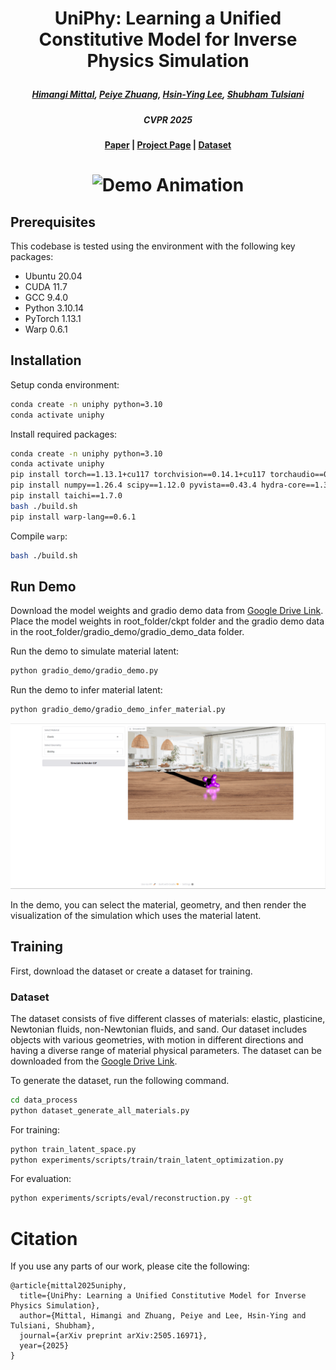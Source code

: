 # <p align="center"> UniPhy: Learning a Unified Constitutive Model for Inverse Physics Simulation </p>


#####  <p align="center"> [Himangi Mittal](https://himangim.github.io/), [Peiye Zhuang](https://payeah.net/), [Hsin-Ying Lee](https://hsinyinglee.com/), [Shubham Tulsiani](https://shubhtuls.github.io/)</p>
##### <p align="center"> CVPR 2025


#### <p align="center">[Paper](https://arxiv.org/pdf/2505.16971) | [Project Page](https://himangim.github.io/UniPhy/) | <a href="https://drive.google.com/drive/folders/1C0FSG7DQ4b9qmu28Hw0ShyTK3PZhBMln?usp=drive_link">Dataset</a> 

# <p align="center"> ![Demo Animation](assets/grid_animation3.gif) </p>

## Prerequisites

This codebase is tested using the environment with the following key packages:

- Ubuntu 20.04
- CUDA 11.7
- GCC 9.4.0
- Python 3.10.14
- PyTorch 1.13.1
- Warp 0.6.1

## Installation

Setup conda environment:

```bash
conda create -n uniphy python=3.10
conda activate uniphy
```

Install required packages:

```bash
conda create -n uniphy python=3.10
conda activate uniphy
pip install torch==1.13.1+cu117 torchvision==0.14.1+cu117 torchaudio==0.13.1 --extra-index-url https://download.pytorch.org/whl/cu117
pip install numpy==1.26.4 scipy==1.12.0 pyvista==0.43.4 hydra-core==1.3.2 trimesh==4.2.0 einops==0.7.0 tqdm==4.66.2 psutil==5.9.8 tensorboard==2.16.2 ipython open3d==0.18.0 scikit-image==0.22.0 gradio
pip install taichi==1.7.0
bash ./build.sh
pip install warp-lang==0.6.1
```

Compile `warp`:

```bash
bash ./build.sh
```

## Run Demo

Download the model weights and gradio demo data from [Google Drive Link](https://drive.google.com/drive/folders/1C0FSG7DQ4b9qmu28Hw0ShyTK3PZhBMln?usp=drive_link). 
Place the model weights in root_folder/ckpt folder and the gradio demo data in the root_folder/gradio_demo/gradio_demo_data folder.

Run the demo to simulate material latent:
```bash
python gradio_demo/gradio_demo.py
```

Run the demo to infer material latent:
```bash
python gradio_demo/gradio_demo_infer_material.py
```

![teaser](assets/demo.png)

In the demo, you can select the material, geometry, and then render the visualization of the simulation which uses the material latent.

## Training

First, download the dataset or create a dataset for training.

### Dataset
The dataset consists of five different classes of materials: elastic, plasticine, Newtonian fluids, non-Newtonian fluids, and sand. 
Our dataset includes objects with various geometries, with motion in different directions and having a diverse range of material physical parameters. 
The dataset can be downloaded from the [Google Drive Link](https://drive.google.com/drive/folders/1C0FSG7DQ4b9qmu28Hw0ShyTK3PZhBMln?usp=drive_link). 

To generate the dataset, run the following command.

```bash
cd data_process
python dataset_generate_all_materials.py
```

For training:

```bash
python train_latent_space.py
python experiments/scripts/train/train_latent_optimization.py
```

For evaluation:

```bash
python experiments/scripts/eval/reconstruction.py --gt
```

# Citation

If you use any parts of our work, please cite the following:

```
@article{mittal2025uniphy,
  title={UniPhy: Learning a Unified Constitutive Model for Inverse Physics Simulation},
  author={Mittal, Himangi and Zhuang, Peiye and Lee, Hsin-Ying and Tulsiani, Shubham},
  journal={arXiv preprint arXiv:2505.16971},
  year={2025}
}
```